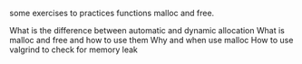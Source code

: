 some exercises to practices functions malloc and free.

What is the difference between automatic and dynamic allocation
What is malloc and free and how to use them
Why and when use malloc
How to use valgrind to check for memory leak
